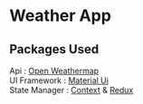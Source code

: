 # Weather App

## Packages Used

Api : [Open Weathermap](https://home.openweathermap.org/) \
UI Framework : [Material Ui](https://mui.com/) \
State Manager : [Context](https://reactjs.org/docs/context.html) & [Redux](https://redux.js.org/)
